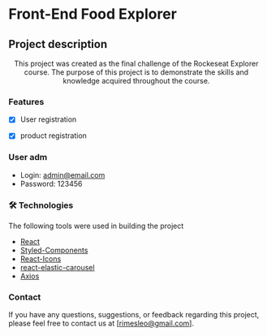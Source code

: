 # Front-End Food Explorer

## Project description

<p align="center">
This project was created as the final challenge of the Rockeseat Explorer course. The purpose of this project is to demonstrate the skills and knowledge acquired throughout the course.</p>

### Features
- [x] User registration
- [x] product registration


### User adm
- Login: admin@email.com
- Password: 123456


### 🛠 Technologies
The following tools were used in building the project

- [React](https://pt-br.reactjs.org/)
- [Styled-Components](https://styled-components.com/)
- [React-Icons](https://react-icons.github.io/react-icons/)
- [react-elastic-carousel](https://www.npmjs.com/package/@itseasy21/react-elastic-carousel)
- [Axios](https://axios-http.com/ptbr/docs/urlencoded)


### Contact
If you have any questions, suggestions, or feedback regarding this project, please feel free to contact us at [rimesleo@gmail.com].
